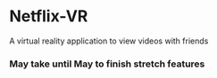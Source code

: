 # Netflix-VR
A virtual reality application to view videos with friends 

### May take until May to finish stretch features
